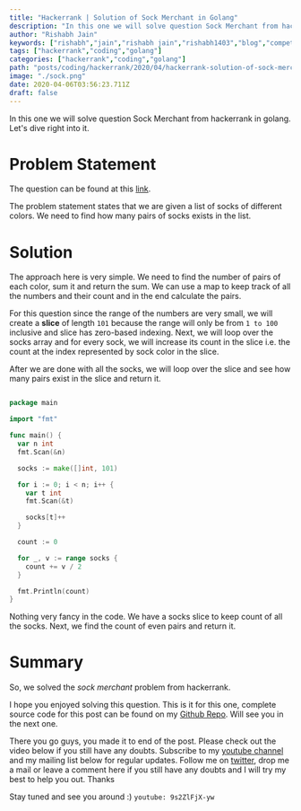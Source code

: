 ```yaml
---
title: "Hackerrank | Solution of Sock Merchant in Golang"
description: "In this one we will solve question Sock Merchant from hackerrank in golang. Let's dive right into it."
author: "Rishabh Jain"
keywords: ["rishabh","jain","rishabh jain","rishabh1403","blog","competitive","coding","programming","tech","technology","go","golang","hackerrank","hackerrank solutions","solutions in golang","Sock Merchant"]
tags: ["hackerrank","coding","golang"]
categories: ["hackerrank","coding","golang"]
path: "posts/coding/hackerrank/2020/04/hackerrank-solution-of-sock-merchant-in-golang"
image: "./sock.png"
date: 2020-04-06T03:56:23.711Z
draft: false
---
```

In this one we will solve question Sock Merchant from hackerrank in golang. Let's dive right into it.
<!--more-->

# Problem Statement
The question can be found at this [link](https://www.hackerrank.com/challenges/sock-merchant/problem). 

The problem statement states that we are given a list of socks of different colors. We need to find how many pairs of socks exists in the list.

# Solution

The approach here is very simple. We need to find the number of pairs of each color, sum it and return the sum. We can use a map to keep track of all the numbers and their count and in the end calculate the pairs. 

For this question since the range of the numbers are very small, we will create a **slice** of length `101` because the range will only be from `1 to 100` inclusive and slice has zero-based indexing. Next, we will loop over the socks array and for every sock, we will increase its count in the slice i.e. the count at the index represented by sock color in the slice. 

After we are done with all the socks, we will loop over the slice and see how many pairs exist in the slice and return it.

```go

package main

import "fmt"

func main() {
  var n int
  fmt.Scan(&n)

  socks := make([]int, 101)

  for i := 0; i < n; i++ {
    var t int
    fmt.Scan(&t)

    socks[t]++
  }

  count := 0

  for _, v := range socks {
    count += v / 2
  }

  fmt.Println(count)
}

```

Nothing very fancy in the code. We have a socks slice to keep count of all the socks. Next, we find the count of even pairs and return it. 

# Summary

So, we solved the *sock merchant* problem from hackerrank.

I hope you enjoyed solving this question. This is it for this one, complete source code for this post can be found on my [Github Repo](https://github.com/rishabh1403/hackerrank-golang-solutions). Will see you in the next one.

There you go guys, you made it to end of the post. Please check out the video below if you still have any doubts. Subscribe to my [youtube channel](https://www.youtube.com/rishabh1403) and my mailing list below for regular updates. Follow me on [twitter](https://www.twitter.com/rishabhjain1403), drop me a mail or leave a comment here if you still have any doubts and I will try my best to help you out. Thanks

Stay tuned and see you around :)
`youtube: 9s2ZlFjX-yw`  
